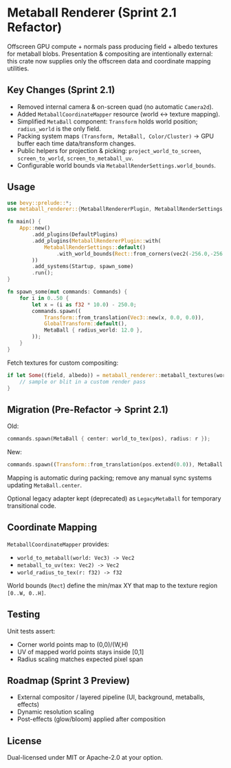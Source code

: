 # Metaball Renderer (Sprint 2.1 Refactor)

Offscreen GPU compute + normals pass producing field + albedo textures for metaball blobs. Presentation & compositing are intentionally external: this crate now supplies only the offscreen data and coordinate mapping utilities.

## Key Changes (Sprint 2.1)

- Removed internal camera & on-screen quad (no automatic `Camera2d`).
- Added `MetaballCoordinateMapper` resource (world <-> texture mapping).
- Simplified `MetaBall` component: `Transform` holds world position; `radius_world` is the only field.
- Packing system maps `(Transform, MetaBall, Color/Cluster)` → GPU buffer each time data/transform changes.
- Public helpers for projection & picking: `project_world_to_screen`, `screen_to_world`, `screen_to_metaball_uv`.
- Configurable world bounds via `MetaballRenderSettings.world_bounds`.

## Usage

```rust
use bevy::prelude::*;
use metaball_renderer::{MetaballRendererPlugin, MetaballRenderSettings, MetaBall};

fn main() {
    App::new()
        .add_plugins(DefaultPlugins)
        .add_plugins(MetaballRendererPlugin::with(
            MetaballRenderSettings::default()
                .with_world_bounds(Rect::from_corners(vec2(-256.0,-256.0), vec2(256.0,256.0)))
        ))
        .add_systems(Startup, spawn_some)
        .run();
}

fn spawn_some(mut commands: Commands) {
    for i in 0..50 {
        let x = (i as f32 * 10.0) - 250.0;
        commands.spawn((
            Transform::from_translation(Vec3::new(x, 0.0, 0.0)),
            GlobalTransform::default(),
            MetaBall { radius_world: 12.0 },
        ));
    }
}
```

Fetch textures for custom compositing:

```rust
if let Some((field, albedo)) = metaball_renderer::metaball_textures(world) {
    // sample or blit in a custom render pass
}
```

## Migration (Pre-Refactor → Sprint 2.1)

Old:

```rust
commands.spawn(MetaBall { center: world_to_tex(pos), radius: r });
```

New:

```rust
commands.spawn((Transform::from_translation(pos.extend(0.0)), MetaBall { radius_world: r }));
```

Mapping is automatic during packing; remove any manual sync systems updating `MetaBall.center`.

Optional legacy adapter kept (deprecated) as `LegacyMetaBall` for temporary transitional code.

## Coordinate Mapping

`MetaballCoordinateMapper` provides:

- `world_to_metaball(world: Vec3) -> Vec2`
- `metaball_to_uv(tex: Vec2) -> Vec2`
- `world_radius_to_tex(r: f32) -> f32`

World bounds (`Rect`) define the min/max XY that map to the texture region `[0..W, 0..H]`.

## Testing

Unit tests assert:

- Corner world points map to (0,0)/(W,H)
- UV of mapped world points stays inside [0,1]
- Radius scaling matches expected pixel span

## Roadmap (Sprint 3 Preview)

- External compositor / layered pipeline (UI, background, metaballs, effects)
- Dynamic resolution scaling
- Post-effects (glow/bloom) applied after composition

## License

Dual-licensed under MIT or Apache-2.0 at your option.
